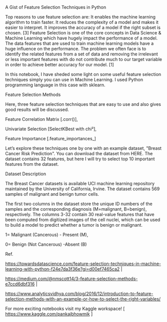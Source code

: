 A Gist of Feature Selection Techniques in Python

Top reasons to use feature selection are: It enables the machine learning algorithm to train faster. It reduces the complexity of a model and makes it easier to interpret. It improves the accuracy of a model if the right subset is chosen. [3] Feature Selection is one of the core concepts in Data Science & Machine Learning which have hugely impact the performance of a model. The data features that are used to train machine learning models have a huge influence on the performance. The problem we often face is to identify the related features from a set of data and removing the irrelevant or less important features with do not contribute much to our target variable in order to achieve better accuracy for our model. [1]

In this notebook, I have sheded some light on some useful feature selection techniques simply you can use in Machine Learning. I used Python programming language in this case with sklearn.

Feature Selection Methods

Here, three feature selection techniques that are easy to use and also gives good results will be discussed.

Feature Correlation Matrix [.corr()],

Univariate Selection [SelectKBest with chi²],

Feature Importance [.feature_importances_]

Let’s explore these techniques one by one with an example dataset, "Breast Cancer Risk Prediction". You can download the dataset from HERE. The dataset contains 32 features, but here I will try to select top 10 important features from the dataset.


Dataset Description

The Breast Cancer datasets is available UCI machine learning repository maintained by the University of California, Irvine. The dataset contains 569 samples of malignant and benign tumor cells.

The first two columns in the dataset store the unique ID numbers of the samples and the corresponding diagnosis (M=malignant, B=benign), respectively. The columns 3-32 contain 30 real-value features that have been computed from digitized images of the cell nuclei, which can be used to build a model to predict whether a tumor is benign or malignant.

1= Malignant (Cancerous) - Present (M),

0= Benign (Not Cancerous) -Absent (B)

Ref.

https://towardsdatascience.com/feature-selection-techniques-in-machine-learning-with-python-f24e7da3f36e?gi=d00ef7465ca2 |

https://medium.com/@nmscott14/3-feature-selection-methods-e7ccd6dbf316 |

https://www.analyticsvidhya.com/blog/2016/12/introduction-to-feature-selection-methods-with-an-example-or-how-to-select-the-right-variables/

For more exciting notebooks visit my Kaggle workspace! [ https://www.kaggle.com/pankajbhowmik ]
